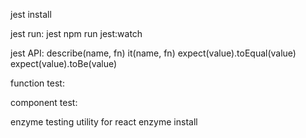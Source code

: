 jest install

jest run:
  jest
  npm run jest:watch

jest API:
  describe(name, fn)
  it(name, fn)
  expect(value).toEqual(value)
  expect(value).toBe(value)

function test:

component test:

enzyme testing utility for react
enzyme install
